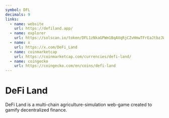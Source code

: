 ```yaml
---
symbol: DFL
decimals: 9
links:
  - name: website
    url: https://defiland.app/
  - name: explorer
    url: https://solscan.io/token/DFL1zNkaGPWm1BqAVqRjCZvHmwTFrEaJtbzJWgseoNJh
  - name: x
    url: https://x.com/DeFi_Land
  - name: coinmarketcap
    url: https://coinmarketcap.com/currencies/defi-land/
  - name: coingecko
    url: https://coingecko.com/en/coins/defi-land
---
```


# DeFi Land

DeFi Land is a multi-chain agriculture-simulation web-game created to gamify decentralized finance.
